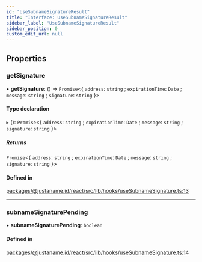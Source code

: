 ```yaml
---
id: "UseSubnameSignatureResult"
title: "Interface: UseSubnameSignatureResult"
sidebar_label: "UseSubnameSignatureResult"
sidebar_position: 0
custom_edit_url: null
---
```


## Properties

### getSignature

• **getSignature**: () => `Promise`<\{ `address`: `string` ; `expirationTime`: `Date` ; `message`: `string` ; `signature`: `string`  }\>

#### Type declaration

▸ (): `Promise`<\{ `address`: `string` ; `expirationTime`: `Date` ; `message`: `string` ; `signature`: `string`  }\>

##### Returns

`Promise`<\{ `address`: `string` ; `expirationTime`: `Date` ; `message`: `string` ; `signature`: `string`  }\>

#### Defined in

[packages/@justaname.id/react/src/lib/hooks/useSubnameSignature.ts:13](https://github.com/JustaName-id/JustaName-sdk/blob/610ce53/packages/@justaname.id/react/src/lib/hooks/useSubnameSignature.ts#L13)

___

### subnameSignaturePending

• **subnameSignaturePending**: `boolean`

#### Defined in

[packages/@justaname.id/react/src/lib/hooks/useSubnameSignature.ts:14](https://github.com/JustaName-id/JustaName-sdk/blob/610ce53/packages/@justaname.id/react/src/lib/hooks/useSubnameSignature.ts#L14)
